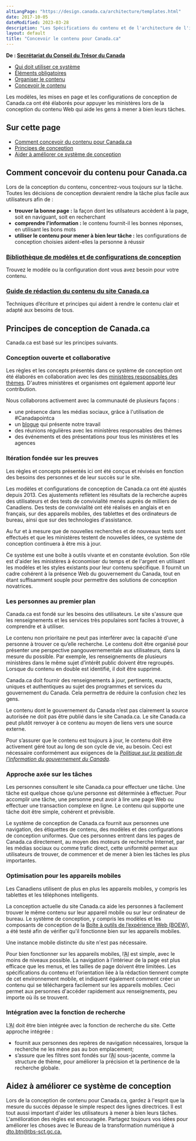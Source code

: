 ```yaml
---
altLangPage: "https://design.canada.ca/architecture/templates.html"
date: 2017-10-05
dateModified: 2023-03-28
description: "Les Spécifications du contenu et de l'architecture de l'information pour Canada.ca s’agit d’un manuel de conception qui fournit des modèles testés par l’utilisateur, des modèles de navigation d’architecture de l’information pour présenter et organiser le contenu pour le site Canada.ca."
layout: default
title: "Concevoir le contenu pour Canada.ca"
---
```

<p class="gc-byline"><strong>De : <a href="https://www.canada.ca/fr/secretariat-conseil-tresor.html">Secrétariat du Conseil du Trésor du Canada</a></strong></p>
<div class="mrgn-tp-md mrgn-bttm-sm brdr-bttm">
  <div class="row  mrgn-bttm-sm">
    <ul class="toc lst-spcd col-md-12">
      <li class="col-md-4"><a href="utilisation-concept-canadaca.html" class="list-group-item">Qui doit utiliser ce système</a> </li>
      <li class="col-md-4"><a href="elements-obligatoires.html" class="list-group-item">Éléments obligatoires</a> </li>
      <li class="col-md-4"><a href="organiser-contenu.html" class="list-group-item">Organiser le contenu</a> </li>
      <li class="col-md-4"><a href="modeles.html" class="list-group-item cust-active active">Concevoir le contenu</a> </li>
    </ul>
  </div>
</div>
<div>
  <section>
    <p>Les modèles, les mises en page et les configurations de conception de Canada.ca ont été élaborés pour appuyer les ministères lors de la conception du contenu Web qui aide les gens à mener à bien leurs tâches.</p>
    <h2>Sur cette page</h2>
    <ul>
      <li><a href="#comment">Comment concevoir du contenu pour Canada.ca</a></li>
      <li><a href="#principes">Principes de conception</a></li>
      <li><a href="#aider">Aider à améliorer ce système de conception</a> </li>
    </ul>
    <h2 id="comment">Comment concevoir du contenu pour Canada.ca</h2>
    <p>Lors de la conception du contenu, concentrez-vous toujours sur la tâche. Toutes les décisions de conception devraient rendre la tâche plus facile aux utilisateurs afin de :</p>
    <ul>
      <li><strong>trouver la bonne page :</strong> la façon dont les utilsateurs accèdent à la page, soit en naviguant, soit en recherchant</li>
      <li><strong>comprendre l'information :</strong> le contenu fournit-il les bonnes réponses, en utilisant les bons mots</li>
      <li><strong>utiliser le contenu pour mener à bien leur tâche :</strong> les configurations de conception choisies aident-elles la personne à réussir</li>
    </ul>
  </section>
</div>
<div class="row">
  <section class="wb-eqht gc-drmt">
    <div class="col-md-4">
      <section>
        <h3 class="h5"><a href="https://www.canada.ca/fr/gouvernement/a-propos/systeme-conception/bibliotheque-modeles.html">Bibliothèque de modèles et de configurations de conception</a></h3>
        <p>Trouvez le modèle ou la configuration dont vous avez besoin pour votre contenu.</p>
      </section>
    </div>
    <div class="col-md-4">
      <section>
        <h3 class="h5"><a href="https://www.canada.ca/fr/secretariat-conseil-tresor/services/communications-gouvernementales/guide-redaction-contenu-canada.html">Guide de rédaction du contenu du site Canada.ca</a></h3>
        <p>Techniques d’écriture et principes qui aident à rendre le contenu clair et adapté aux besoins de tous.</p>
      </section>
    </div>
  </section>
</div>
<div>
  <section>
    <h2 id="principes">Principes de conception de Canada.ca</h2>
    <p>Canada.ca est basé sur les principes suivants.</p>
    <h3 id="concept">Conception ouverte et collaborative</h3>
    <p>Les règles et les concepts présentés dans ce système de conception ont été élaborés en collaboration avec les des <a href="https://www.canada.ca/fr/gouvernement/a-propos/systeme-conception/ministeres-responsables-themes.html">ministères responsables des thèmes</a>. D'autres ministères et organismes ont également apporté leur contribution.</p>
    <p>Nous collaborons activement avec la communauté de plusieurs façons :</p>
    <ul>
      <li>une présence dans les médias sociaux, grâce à l'utilisation de #Canadapointca</li>
      <li>un <a href="https://blogue.canada.ca/">blogue</a> qui présente notre travail</li>
      <li>des réunions régulières avec les ministères responsables des thèmes</li>
      <li>des événements et des présentations pour tous les ministères et les agences</li>
    </ul>
  </section>
  <section>
    <h3 id="iteration">Itération fondée sur les preuves</h3>
    <p>Les règles et concepts présentés ici ont été conçus et révisés en fonction des besoins des personnes et de leur succès sur le site.</p>
    <p>Les modèles et configurations de conception de Canada.ca ont été ajustés depuis 2013. Ces ajustements reflètent les résultats de la recherche auprès des utilisateurs et des tests de convivialité menés auprès de milliers de Canadiens. Des tests de convivialité ont été réalisés en anglais et en français, sur des appareils mobiles, des tablettes et des ordinateurs de bureau, ainsi que sur des technologies d'assistance.</p>
    <p>Au fur et à mesure que de nouvelles recherches et de nouveaux tests sont effectués et que les ministères testent de nouvelles idées, ce système de conception continuera à être mis à jour.</p>
    <p>Ce système est une boîte à outils vivante et en constante évolution. Son rôle est d'aider les ministères à économiser du temps et de l'argent en utilisant les modèles et les styles existants pour leur contenu spécifique. Il fournit un cadre cohérent à la présence Web du gouvernement du Canada, tout en étant suffisamment souple pour permettre des solutions de conception novatrices.</p>
  </section>
  <section>
    <h3 id="canadiens">Les personnes au premier plan</h3>
    <p>Canada.ca est fondé sur les besoins des utilisateurs. Le site s'assure que les renseignements et les services très populaires sont faciles à trouver, à comprendre et à utiliser.</p>
    <p>Le contenu non prioritaire ne peut pas interférer avec la capacité d'une personne à trouver ce qu’elle recherche.  Le contenu doit être organisé pour présenter une perspective pangouvernementale aux utilisateurs, dans la mesure du possible. Par exemple, les renseignements de plusieurs ministères dans le même sujet d’intérêt public doivent être regroupés. Lorsque du contenu en double est identifié, il doit être supprimé.</p>
    <p>Canada.ca doit fournir des renseignements à jour, pertinents, exacts, uniques et authentiques au sujet des programmes et services du gouvernement du Canada. Cela permettra de réduire la confusion chez les gens.</p>
    <p>Le contenu dont le gouvernement du Canada n’est pas clairement la source autorisée ne doit pas être publié dans le site Canada.ca. Le site Canada.ca peut plutôt renvoyer à ce contenu au moyen de liens vers une source externe.</p>
    <p>Pour s’assurer que le contenu est toujours à jour, le contenu doit être activement géré tout au long de son cycle de vie, au besoin. Ceci est nécessaire conformément aux exigences de la <a href="https://www.tbs-sct.gc.ca/pol/doc-fra.aspx?id=12742"><cite>Politique sur la gestion de l’information du gouvernement du Canada</cite></a>.</p>
  </section>
  <section>
    <h3 id="approche">Approche axée sur les tâches</h3>
    <p>Les personnes consultent le site Canada.ca pour effectuer une tâche. Une tâche est quelque chose qu’une personne est déterminée à effectuer. Pour accomplir une tâche, une personne peut avoir à lire une page Web ou effectuer une transaction complexe en ligne. Le contenu qui supporte une tâche doit être simple, cohérent et prévisible.</p>
    <p>Le système de conception de Canada.ca fournit aux personnes une navigation, des étiquettes de contenu, des modèles et des configurations de conception uniformes. Que ces personnes entrent dans les pages de Canada.ca directement, au moyen des moteurs de recherche Internet, par les médias sociaux ou comme trafic direct, cette uniformité permet aux utilisateurs de trouver, de commencer et de mener à bien les tâches les plus importantes.</p>
  </section>
  <section>
    <h3 id="mobile">Optimisation pour les appareils mobiles</h3>
    <p>Les Canadiens utilisent de plus en plus les appareils mobiles, y compris les tablettes et les téléphones intelligents.</p>
    <p>La conception actuelle du site Canada.ca aide les personnes à facilement trouver le même contenu sur leur appareil mobile ou sur leur ordinateur de bureau. Le système de conception, y compris les modèles et les composants de conception de la <a href="https://www.canada.ca/fr/secretariat-conseil-tresor/services/communications-gouvernementales/boite-outils-experience-web.html">Boîte à outils de l’expérience Web (BOEW)</a>, a été testé afin de vérifier qu'il fonctionne bien sur les appareils mobiles.</p>
    <p>Une instance mobile distincte du site n'est pas nécessaire.</p>
    <p>Pour bien fonctionner sur les appareils mobiles, l’<abbr title="Architecture de l’information">AI</abbr> est simple, avec le moins de niveaux possible. La navigation à l’intérieur de la page est plus efficace que les menus, et les tailles de page doivent être limitées. Les spécifications du contenu et l’orientation liée à la rédaction tiennent compte de cet environnement mobile, et indiquent également comment créer un contenu qui se téléchargera facilement sur les appareils mobiles. Ceci permet aux personnes d'accéder rapidement aux renseignements, peu importe où ils se trouvent.</p>
  </section>
  <section>
    <h3 id="recherche">Intégration avec la fonction de recherche</h3>
    <p>L’<abbr title="Architecture de l’information">AI</abbr> doit être bien intégrée avec la fonction de recherche du site. Cette approche intégrée :</p>
    <ul>
      <li>fournit aux personnes des repères de navigation nécessaires, lorsque la recherche ne les mène pas au bon emplacement;</li>
      <li>s’assure que les filtres sont fondés sur l’<abbr title="Architecture de l’information">AI</abbr> sous-jacente, comme la structure de thème, pour améliorer la précision et la pertinence de la recherche globale.</li>
    </ul>
  </section>
</div>
<div>
  <h2 id="aider">Aidez à améliorer ce système de conception</h2>
  <p>Lors de la conception de contenu pour Canada.ca, gardez à l'esprit que la mesure du succès dépasse le simple respect des lignes directrices. Il est tout aussi important d'aider les utilisateurs à mener à bien leurs tâches. L'amélioration des règles est encouragée. Partagez toujours vos idées pour améliorer les choses avec le Bureau de la transformation numérique à <a href="mailto:dto.btn@tbs-sct.gc.ca">dto.btn@tbs-sct.gc.ca.</a></p>
</div>
